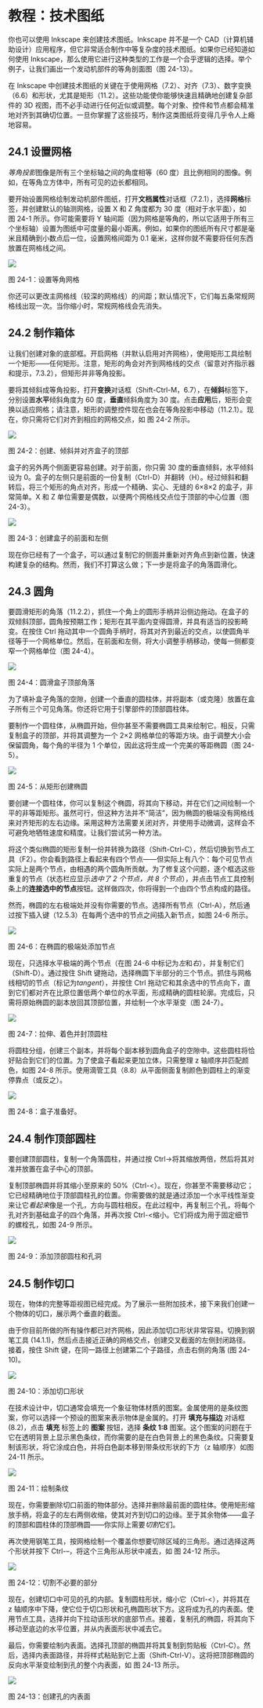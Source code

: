 # 教程：技术图纸

你也可以使用 Inkscape 来创建技术图纸。Inkscape 并不是一个 CAD（计算机辅助设计）应用程序，但它非常适合制作中等复杂度的技术图纸。如果你已经知道如何使用 Inkscape，那么使用它进行这种类型的工作是一个合乎逻辑的选择。举个例子，让我们画出一个发动机部件的等角剖面图（图 24-13）。

在 Inkscape 中创建技术图纸的关键在于使用网格（7.2）、对齐（7.3）、数字变换（6.6）和形状，尤其是矩形（11.2）。这些功能使你能够快速且精确地创建复杂部件的 3D 视图，而不必手动进行任何近似或调整。每个对象、控件和节点都会精准地对齐到其确切位置。一旦你掌握了这些技巧，制作这类图纸将变得几乎令人上瘾地容易。

## 24.1 设置网格

*等角投影*图像是所有三个坐标轴之间的角度相等（60 度）且比例相同的图像。例如，在等角立方体中，所有可见的边长都相同。

要开始设置网格绘制发动机部件图纸，打开**文档属性**对话框（7.2.1），选择**网格**标签，并创建默认的轴测网格，设置 X 和 Z 角度都为 30 度（相对于水平面），如 图 24-1 所示。你可能需要将 Y 轴间距（因为网格是等角的，所以它适用于所有三个坐标轴）设置为图纸中可度量的最小距离。例如，如果你的图纸所有尺寸都是毫米且精确到小数点后一位，设置网格间距为 0.1 毫米，这样你就不需要将任何东西放置在网格线之间。

![](img/t06-01.svg.png)

图 24-1：设置等角网格

你还可以更改主网格线（较深的网格线）的间距；默认情况下，它们每五条常规网格线出现一次。当你缩小时，常规网格线会先消失。

## 24.2 制作箱体

让我们创建对象的底部框。开启网格（并默认启用对齐网格），使用矩形工具绘制一个矩形——任何矩形。注意，矩形的角会对齐到网格线的交点（留意对齐指示器和提示，7.3.2），但矩形并非等角投影。

要将其倾斜成等角投影，打开**变换**对话框（Shift-Ctrl-M，6.7），在**倾斜**标签下，分别设置**水平**倾斜角度为 60 度，**垂直**倾斜角度为 30 度。点击**应用**后，矩形会变换以适应网格；请注意，矩形的调整控件现在也会在等角投影中移动（11.2.1）。现在，你只需将它们对齐到相应的网格交点，如 图 24-2 所示。

![](img/t06-02.svg.png)

图 24-2：创建、倾斜并对齐盒子的顶部

盒子的另外两个侧面更容易创建。对于前面，你只需 30 度的垂直倾斜，水平倾斜设为 0。盒子的左侧只是前面的一份复制（Ctrl-D）并翻转（H）。经过倾斜和翻转后，将三个矩形的角点对齐，形成一个精确、实心、无缝的 6×8×2 的盒子，非常简单。X 和 Z 单位需要是偶数，以便两个网格线交点位于顶部的中心位置（图 24-3）。

![](img/t06-03.svg.png)

图 24-3：创建盒子的前面和左侧

现在你已经有了一个盒子，可以通过复制它的侧面并重新对齐角点到新位置，快速构建复杂的结构。然而，我们不打算这么做；下一步是将盒子的角落圆滑化。

## 24.3 圆角

要圆滑矩形的角落（11.2.2），抓住一个角上的圆形手柄并沿侧边拖动。在盒子的双倾斜顶部，圆角按预期工作；矩形在其平面内变得圆滑，并具有适当的投影畸变。在按住 Ctrl 拖动其中一个圆角手柄时，将其对齐到最近的交点，以使圆角半径等于一个网格单位。然后，在前面和左侧，将大小调整手柄移动，使每一侧都变窄一个网格单位（图 24-4）。

![](img/t06-04.svg.png)

图 24-4：圆滑盒子顶部角落

为了填补盒子角落的空隙，创建一个垂直的圆柱体，并将副本（或克隆）放置在盒子所有三个可见角落。你还将它用于引擎部件的顶部圆柱体。

要制作一个圆柱体，从椭圆开始，但你甚至不需要椭圆工具来绘制它。相反，只需复制盒子的顶部，并将其调整为一个 2×2 网格单位的等距方块。由于调整大小会保留圆角，每个角的半径为 1 个单位，因此这将生成一个完美的等距椭圆（图 24-5）。

![](img/t06-05.svg.png)

图 24-5：从矩形创建椭圆

要创建一个圆柱体，你可以复制这个椭圆，将其向下移动，并在它们之间绘制一个平的非等距矩形。虽然可行，但这种方法并不“简洁”，因为椭圆的极端没有网格线来对齐矩形的左右边缘。采用这种方法需要关闭对齐，并使用手动微调，这样会不可避免地牺牲速度和精度。让我们尝试另一种方法。

将这个类似椭圆的矩形复制一份并转换为路径（Shift-Ctrl-C），然后切换到节点工具（F2）。你会看到路径上看起来有四个节点——但实际上有八个：每个可见节点实际上是两个节点，由相遇的两个圆角所贡献。为了修复这个问题，逐个框选这些重复的节点（状态栏应显示*选中了 2 个节点，共 8 个节点*），并点击节点工具控制条上的**连接选中的节点**按钮。这样做四次，你将得到一个由四个节点构成的路径。

然而，椭圆的左右极端处并没有你需要的节点。选择所有节点（Ctrl-A），然后通过按下插入键（12.5.3）在每两个选中的节点之间插入新节点，如图 24-6 所示。

![](img/t06-06.svg.png)

图 24-6：在椭圆的极端处添加节点

现在，只选择水平极端的两个节点（在图 24-6 中标记为*左*和*右*），并复制它们（Shift-D）。通过按住 Shift 键拖动，选择椭圆下半部分的三个节点。抓住与网格线相切的节点（标记为*tangent*），并按住 Ctrl 拖动它和其余选中的节点向下，直到它们都对齐在比原位置低两个单位的水平面，形成精确的圆柱轮廓。完成后，只需将原始椭圆的副本放回其顶部位置，并绘制一个水平渐变（图 24-7）。

![](img/t06-07.svg.png)

图 24-7：拉伸、着色并封顶圆柱

将圆柱分组，创建三个副本，并将每个副本移到圆角盒子的空隙中。这些圆柱将恰好贴合到它们的位置。为了使盒子看起来更加立体，只需整理 z 轴顺序并匹配颜色，如图 24-8 所示。使用滴管工具（8.8）从平面侧面复制颜色到圆柱上的渐变停靠点（或反之）。

![](img/t06-08.svg.png)

图 24-8：盒子准备好。

## 24.4 制作顶部圆柱

要创建顶部圆柱，复制一个角落圆柱，并通过按 Ctrl->将其缩放两倍，然后将其对准并放置在盒子中心的顶部。

复制顶部椭圆并将其缩小至原来的 50%（Ctrl-<）。现在，你甚至不需要移动它；它已经精确地位于顶部圆柱孔的位置。你需要做的就是通过添加一个水平线性渐变来让它*看起来*像是一个孔，方向与圆柱相反。在此过程中，再复制三个孔，将每个孔对齐到基础盒子的四个角落，并再次按 Ctrl-<缩小。它们将成为用于固定细节的螺栓孔，如图 24-9 所示。

![](img/t06-09.svg.png)

图 24-9：添加顶部圆柱和孔洞

## 24.5 制作切口

现在，物体的完整等距视图已经完成。为了展示一些附加技术，接下来我们创建一个物体的切口，展示两个垂直的截面。

由于你目前所做的所有操作都已对齐网格，因此添加切口形状非常容易。切换到钢笔工具 (14.1.1)，然后点击接近正确的网格交点，创建交叉截面的左侧封闭路径。接着，按住 Shift 键，在同一路径上创建第二个子路径，点击右侧的角落 (图 24-10)。

![](img/t06-10.svg.png)

图 24-10：添加切口形状

在技术设计中，切口通常会填充一个象征物体材质的图案。金属使用的是条纹图案，你可以选择一个预设的图案来表示物体是金属的。打开 **填充与描边** 对话框 (8.2)，点击 **填充** 标签上的 **图案** 按钮，选择 **条纹 1:8** 图案。这个图案的问题在于它在透明背景上显示黑色条纹，而你需要的是在白色背景上的黑色条纹。只需要复制该形状，将它涂成白色，并将白色副本移到带条纹形状的下方（z 轴顺序）如图 24-11 所示。

![](img/t06-11.svg.png)

图 24-11：绘制条纹

现在，你需要删除切口前面的物体部分。选择并删除最前面的圆柱体。使用矩形缩放手柄，将盒子的左右两侧收缩，使其对齐到切口的边缘。至于其余物体——盒子的顶部和圆柱体的顶部椭圆——你实际上需要*切割*它们。

再次使用钢笔工具，按网格绘制一个覆盖你想要切除区域的三角形。通过选择这两个形状并按下 Ctrl-–，将这个三角形从形状中减去，如 图 24-12 所示。

![](img/t06-12.svg.png)

图 24-12：切割不必要的部分

现在，创建切口中可见的孔的内部。复制圆柱形状，缩小它（Ctrl-<），并将其在 z 轴顺序中下降，使它位于切口形状和孔椭圆形状下方。这将成为孔的内表面。使用节点工具，选择并向下拉动该形状的底部节点。接着，复制孔的椭圆，将其向下移动至底边的水平位置，并从内表面形状中减去它。

最后，你需要绘制内表面。选择孔顶部的椭圆并将其复制到剪贴板（Ctrl-C）。然后，选择内表面路径，并将样式粘贴到它上面（Shift-Ctrl-V）。这将把顶部椭圆的反向水平渐变绘制到孔的整个内表面，如 图 24-13 所示。

![](img/t06-13.svg.png)

图 24-13：创建孔的内表面

